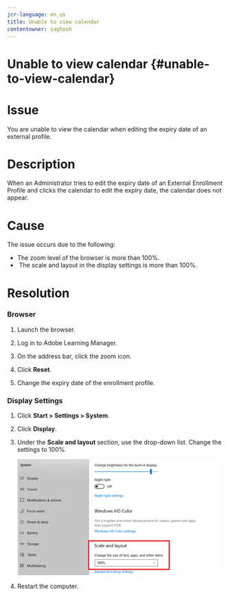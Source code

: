 ```yaml
---
jcr-language: en_us
title: Unable to view calendar
contentowner: saghosh
---
```



# Unable to view calendar {#unable-to-view-calendar}

# Issue

You are unable to view the calendar when editing the expiry date of an external profile.

# Description

When an Administrator tries to edit the expiry date of an External Enrollment Profile and clicks the calendar to edit the expiry date, the calendar does not appear.

# Cause

The issue occurs due to the following:

* The zoom level of the browser is more than 100%.
* &nbsp;The scale and layout in the display settings is more than 100%.

# Resolution

### Browser

1. Launch the browser.
1. Log in to Adobe Learning Manager.
1. On the address bar, click the zoom icon.  

1. Click **Reset**.
1. Change the expiry date of the enrollment profile.

### Display Settings

1. Click **Start > Settings > System**.  

1. Click **Display**.
1. Under the **Scale and layout** section, use the drop-down list. Change the settings to 100%.

   ![](assets/scale-layout.png)

1. Restart the computer.

